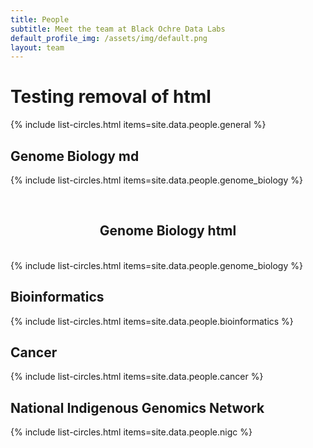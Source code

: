 ```yaml
---
title: People
subtitle: Meet the team at Black Ochre Data Labs
default_profile_img: /assets/img/default.png
layout: team
---
```


# Testing removal of html
{% include list-circles.html items=site.data.people.general %}

## Genome Biology md
{% include list-circles.html items=site.data.people.genome_biology %} 

<html><br><h2><center>Genome Biology html</center></h2><br></html>
{% include list-circles.html items=site.data.people.genome_biology %} 

## Bioinformatics
{% include list-circles.html items=site.data.people.bioinformatics %}

## Cancer
{% include list-circles.html items=site.data.people.cancer %}

## National Indigenous Genomics Network
{% include list-circles.html items=site.data.people.nigc %}

